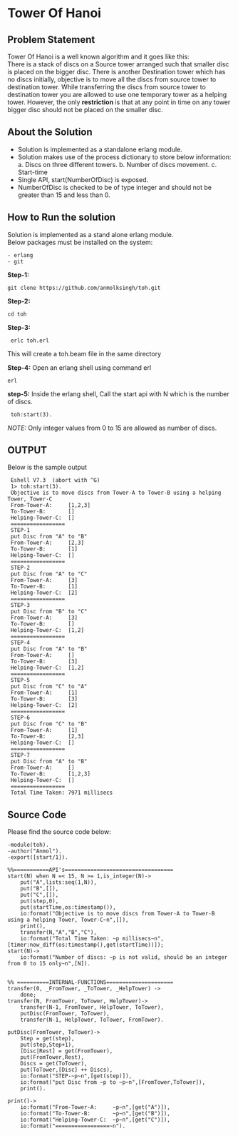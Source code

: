 # Tower Of Hanoi

## Problem Statement
Tower Of Hanoi is a well known algorithm and it goes like this:<br/>
There is a stack of discs on a Source tower arranged such that smaller disc is placed on the bigger disc.
There is another Destination tower which has no discs initially, objective is to move all the discs from source tower to destination tower.
While transferring the discs from source tower to destination tower you are allowed to use one temporary tower as a helping tower.
However, the only **restriction** is that at any point in time on any tower bigger disc should not be placed on the smaller disc.

## About the Solution
- Solution is implemented as a standalone erlang module.
- Solution makes use of the process dictionary to store below information:
    a. Discs on three different towers.
    b. Number of discs movement.
    c. Start-time
- Single API, start(NumberOfDisc) is exposed.
- NumberOfDisc is checked to be of type integer and should not be greater than 15 and less than 0.

## How to Run the solution
Solution is implemented as a stand alone erlang module.<br/>
Below packages must be installed on the system:
```
- erlang
- git
```

**Step-1:**
```
git clone https://github.com/anmolksingh/toh.git
```

**Step-2:**
```
cd toh
```

**Step-3:**
```
 erlc toh.erl
```
This will create a toh.beam file in the same directory

**Step-4:**
Open an erlang shell using command erl
```
erl
```

**step-5:**
Inside the erlang shell, Call the start api with N which is the number of discs.
```
 toh:start(3).
```
*NOTE:* Only integer values from 0 to 15 are allowed as number of discs.

 
## OUTPUT
Below is the sample output
 
```
 Eshell V7.3  (abort with ^G)
 1> toh:start(3).
 Objective is to move discs from Tower-A to Tower-B using a helping Tower, Tower-C
 From-Tower-A:     [1,2,3]
 To-Tower-B:       []
 Helping-Tower-C:  []
 =================
 STEP-1
 put Disc from "A" to "B"
 From-Tower-A:     [2,3]
 To-Tower-B:       [1]
 Helping-Tower-C:  []
 =================
 STEP-2
 put Disc from "A" to "C"
 From-Tower-A:     [3]
 To-Tower-B:       [1]
 Helping-Tower-C:  [2]
 =================
 STEP-3
 put Disc from "B" to "C"
 From-Tower-A:     [3]
 To-Tower-B:       []
 Helping-Tower-C:  [1,2]
 =================
 STEP-4
 put Disc from "A" to "B"
 From-Tower-A:     []
 To-Tower-B:       [3]
 Helping-Tower-C:  [1,2]
 =================
 STEP-5
 put Disc from "C" to "A"
 From-Tower-A:     [1]
 To-Tower-B:       [3]
 Helping-Tower-C:  [2]
 =================
 STEP-6
 put Disc from "C" to "B"
 From-Tower-A:     [1]
 To-Tower-B:       [2,3]
 Helping-Tower-C:  []
 =================
 STEP-7
 put Disc from "A" to "B"
 From-Tower-A:     []
 To-Tower-B:       [1,2,3]
 Helping-Tower-C:  []
 =================
 Total Time Taken: 7971 millisecs
```

## Source Code
Please find the source code below:
```
-module(toh).
-author("Anmol").
-export([start/1]).

%%===========API's==================================
start(N) when N =< 15, N >= 1,is_integer(N)->
	put("A",lists:seq(1,N)),
	put("B",[]),
	put("C",[]),
	put(step,0),
	put(startTime,os:timestamp()),
	io:format("Objective is to move discs from Tower-A to Tower-B using a helping Tower, Tower-C~n",[]),
	print(),
	transfer(N,"A","B","C"),
	io:format("Total Time Taken: ~p millisecs~n",[timer:now_diff(os:timestamp(),get(startTime))]);
start(N)->
	io:format("Number of discs: ~p is not valid, should be an integer from 0 to 15 only~n",[N]).


%% ==========INTERNAL-FUNCTIONS=====================
transfer(0, _FromTower, _ToTower, _HelpTower) ->
	done;
transfer(N, FromTower, ToTower, HelpTower)->
	transfer(N-1, FromTower, HelpTower, ToTower),
	putDisc(FromTower, ToTower),
	transfer(N-1, HelpTower, ToTower, FromTower).

putDisc(FromTower, ToTower)->
	Step = get(step),
	put(step,Step+1),
	[Disc|Rest] = get(FromTower),
	put(FromTower,Rest),
	Discs = get(ToTower),
	put(ToTower,[Disc] ++ Discs),	
	io:format("STEP-~p~n",[get(step)]),
	io:format("put Disc from ~p to ~p~n",[FromTower,ToTower]),
	print().

print()->
	io:format("From-Tower-A:     ~p~n",[get("A")]),
	io:format("To-Tower-B:       ~p~n",[get("B")]),
	io:format("Helping-Tower-C:  ~p~n",[get("C")]),
	io:format("=================~n").
```
